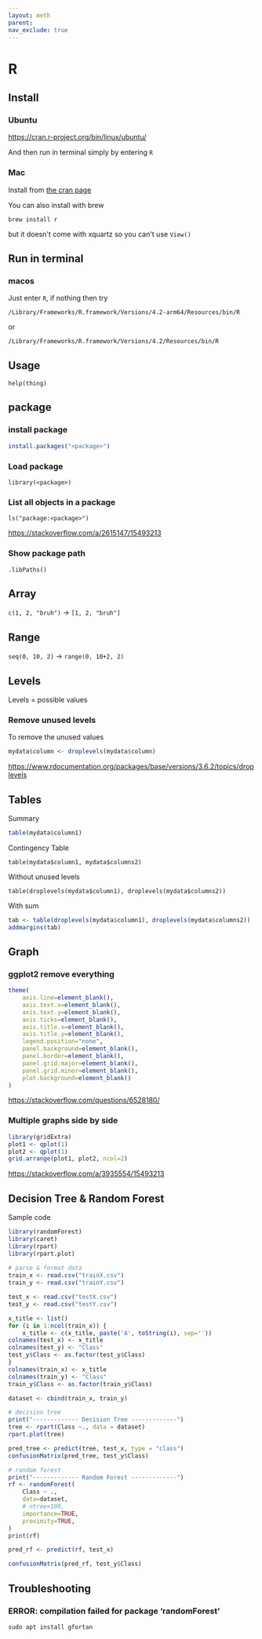 ```yaml
---
layout: meth
parent: 
nav_exclude: true
---
```


# R

## Install

### Ubuntu

<https://cran.r-project.org/bin/linux/ubuntu/>

And then run in terminal simply by entering `R`

### Mac

Install from [the cran page](https://cran.r-project.org/bin/macosx/)

You can also install with brew 

```
brew install r
```

but it doesn't come with xquartz so you can't use `View()`

## Run in terminal

### macos

Just enter `R`, if nothing then try

```
/Library/Frameworks/R.framework/Versions/4.2-arm64/Resources/bin/R
```

or 

```
/Library/Frameworks/R.framework/Versions/4.2/Resources/bin/R
```

## Usage

`help(thing)`

## package

### install package

```R
install.packages("<package>")
```

### Load package

```
library(<package>)
```

### List all objects in a package

```
ls("package:<package>")
```

<https://stackoverflow.com/a/2615147/15493213>

### Show package path

```
.libPaths()
```

## Array

`c(1, 2, "bruh")` -> `[1, 2, "bruh"]`

## Range

`seq(0, 10, 2)` -> `range(0, 10+2, 2)`

## Levels

Levels = possible values

### Remove unused levels

To remove the unused values

```R
mydata$column <- droplevels(mydata$column)
```

<https://www.rdocumentation.org/packages/base/versions/3.6.2/topics/droplevels>

## Tables

Summary

```R
table(mydata$column1)
```

Contingency Table

```
table(mydata$column1, mydata$columns2)
```

Without unused levels

```
table(droplevels(mydata$column1), droplevels(mydata$columns2))
```

With sum

```R
tab <- table(droplevels(mydata$column1), droplevels(mydata$columns2))
addmargins(tab)
```

## Graph

### ggplot2 remove everything

```R
theme(
    axis.line=element_blank(),
    axis.text.x=element_blank(),
    axis.text.y=element_blank(),
    axis.ticks=element_blank(),
    axis.title.x=element_blank(),
    axis.title.y=element_blank(),
    legend.position="none",
    panel.background=element_blank(),
    panel.border=element_blank(),
    panel.grid.major=element_blank(),
    panel.grid.minor=element_blank(),
    plot.background=element_blank()
)
```

<https://stackoverflow.com/questions/6528180/>

### Multiple graphs side by side

```R
library(gridExtra)
plot1 <- qplot(1)
plot2 <- qplot(1)
grid.arrange(plot1, plot2, ncol=2)
```

<https://stackoverflow.com/a/3935554/15493213>

## Decision Tree & Random Forest

Sample code 

```r
library(randomForest)
library(caret)
library(rpart)
library(rpart.plot)
 
# parse & format data
train_x <- read.csv("trainX.csv")
train_y <- read.csv("trainY.csv")

test_x <- read.csv("testX.csv")
test_y <- read.csv("testY.csv")

x_title <- list()
for (i in 1:ncol(train_x)) {
    x_title <- c(x_title, paste('A', toString(i), sep=''))
colnames(test_x) <- x_title
colnames(test_y) <- "Class"
test_y$Class <- as.factor(test_y$Class)
}
colnames(train_x) <- x_title
colnames(train_y) <- "Class"
train_y$Class <- as.factor(train_y$Class)

dataset <- cbind(train_x, train_y)

# decision tree
print("------------- Decision Tree -------------")
tree <- rpart(Class ~., data = dataset)
rpart.plot(tree)

pred_tree <- predict(tree, test_x, type = "class")
confusionMatrix(pred_tree, test_y$Class)

# random forest
print("------------- Random Forest -------------")
rf <- randomForest(
    Class ~ ., 
    data=dataset, 
    # ntree=100, 
    importance=TRUE,
    proximity=TRUE,
)
print(rf)

pred_rf <- predict(rf, test_x)

confusionMatrix(pred_rf, test_y$Class)
```

## Troubleshooting

### ERROR: compilation failed for package ‘randomForest’

```
sudo apt install gfortan
```